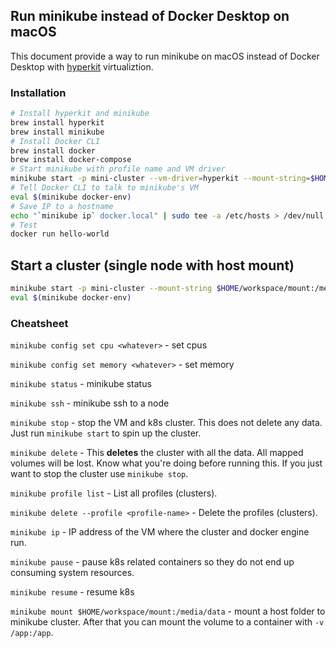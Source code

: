 ## Run minikube instead of Docker Desktop on macOS

This document provide a way to run minikube on macOS instead of Docker Desktop with  [hyperkit](https://minikube.sigs.k8s.io/docs/drivers/hyperkit/) virtualiztion.

### Installation

```bash
# Install hyperkit and minikube
brew install hyperkit
brew install minikube
# Install Docker CLI
brew install docker
brew install docker-compose
# Start minikube with profile name and VM driver
minikube start -p mini-cluster --vm-driver=hyperkit --mount-string=$HOME/workspace/mount:/media/data --mount
# Tell Docker CLI to talk to minikube's VM
eval $(minikube docker-env)
# Save IP to a hostname
echo "`minikube ip` docker.local" | sudo tee -a /etc/hosts > /dev/null
# Test
docker run hello-world
```

## Start a cluster (single node with host mount)

```bash
minikube start -p mini-cluster --mount-string $HOME/workspace/mount:/media/data --mount
eval $(minikube docker-env)
```

### Cheatsheet

`minikube config set cpu <whatever>` - set cpus

`minikube config set memory <whatever>` - set memory

`minikube status` - minikube status

`minikube ssh` - minikube ssh to a node

`minikube stop` - stop the VM and k8s cluster. This does not delete any data. Just run `minikube start` to spin up the cluster.

`minikube delete` - This **deletes** the cluster with all the data. All mapped volumes will be lost. Know what you're doing before running this. If you just want to stop the cluster use `minikube stop`.

`minikube profile list` - List all profiles (clusters).

`minikube delete --profile <profile-name>` - Delete the profiles (clusters).

`minikube ip` - IP address of the VM where the cluster and docker engine run.

`minikube pause` - pause k8s related containers so they do not end up consuming system resources.

`minikube resume` - resume k8s

`minikube mount $HOME/workspace/mount:/media/data` - mount a host folder to minikube cluster. After that you can mount the volume to a container with `-v /app:/app`.
